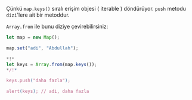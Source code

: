 
Çünkü `map.keys()` sıralı erişim objesi ( iterable ) döndürüyor. `push` metodu `dizi`'lere ait bir metoddur.

`Array.from` ile bunu diziye çevirebilirsiniz:

```js run
let map = new Map();

map.set("adi", "Abdullah");

*!*
let keys = Array.from(map.keys());
*/!*

keys.push("daha fazla");

alert(keys); // adi, daha fazla
```
